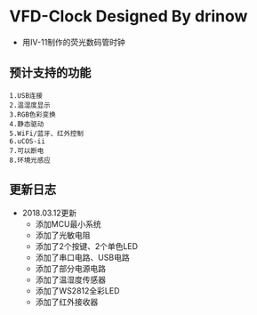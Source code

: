 ﻿# VFD-Clock Designed By drinow
- 用IV-11制作的荧光数码管时钟

## 预计支持的功能
	1.USB连接
	2.温湿度显示
	3.RGB色彩变换
	4.静态驱动
	5.WiFi/蓝牙、红外控制
	6.uCOS-ii
	7.可以断电
	8.环境光感应

## 更新日志
- 2018.03.12更新
	- 添加MCU最小系统
	- 添加了光敏电阻
	- 添加了2个按键、2个单色LED
	- 添加了串口电路、USB电路
	- 添加了部分电源电路
	- 添加了温湿度传感器
	- 添加了WS2812全彩LED
	- 添加了红外接收器


